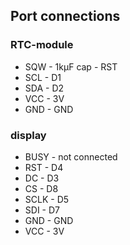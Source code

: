 ## Port connections

### RTC-module
- SQW - 1kµF cap - RST
- SCL - D1
- SDA - D2
- VCC - 3V
- GND - GND

### display
- BUSY - not connected
- RST - D4
- DC - D3
- CS - D8
- SCLK - D5
- SDI - D7
- GND - GND
- VCC - 3V

